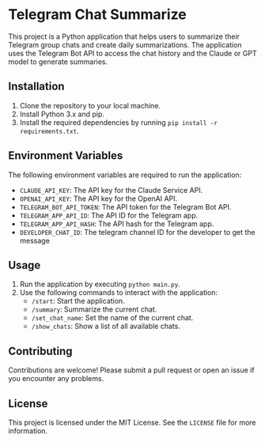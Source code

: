 # Telegram Chat Summarize

This project is a Python application that helps users to summarize their Telegram group chats and create daily summarizations. The application uses the Telegram Bot API to access the chat history and the Claude or GPT model to generate summaries.

## Installation

1. Clone the repository to your local machine.
2. Install Python 3.x and pip.
3. Install the required dependencies by running `pip install -r requirements.txt`.

## Environment Variables

The following environment variables are required to run the application:

- `CLAUDE_API_KEY`: The API key for the Claude Service API.
- `OPENAI_API_KEY`: The API key for the OpenAI API.
- `TELEGRAM_BOT_API_TOKEN`: The API token for the Telegram Bot API.
- `TELEGRAM_APP_API_ID`: The API ID for the Telegram app.
- `TELEGRAM_APP_API_HASH`: The API hash for the Telegram app.
- `DEVELOPER_CHAT_ID`: The telegram channel ID for the developer to get the message

## Usage

1. Run the application by executing `python main.py`.
2. Use the following commands to interact with the application:
   - `/start`: Start the application.
   - `/summary`: Summarize the current chat.
   - `/set_chat_name`: Set the name of the current chat.
   - `/show_chats`: Show a list of all available chats.

## Contributing

Contributions are welcome! Please submit a pull request or open an issue if you encounter any problems.

## License

This project is licensed under the MIT License. See the `LICENSE` file for more information.